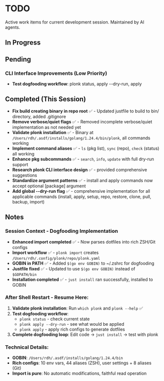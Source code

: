 # TODO

Active work items for current development session. Maintained by AI agents.

## In Progress

## Pending

### CLI Interface Improvements (Low Priority)
- **Test dogfooding workflow**: plonk status, apply --dry-run, apply

## Completed (This Session)
- **Fix build creating binary in repo root** ✅ - Updated justfile to build to bin/ directory, added .gitignore
- **Remove verbose/quiet flags** ✅ - Removed incomplete verbose/quiet implementation as not needed yet
- **Validate plonk installation** ✅ - Binary at `/Users/rdh/.asdf/installs/golang/1.24.4/bin/plonk`, all commands working
- **Implement command aliases** ✅ - `ls` (pkg list), `sync` (repo), `check` (status) all working
- **Enhance pkg subcommands** ✅ - `search`, `info`, `update` with full dry-run support
- **Research plonk CLI interface design** ✅ - provided comprehensive suggestions
- **Standardize argument patterns** ✅ - install and apply commands now accept optional [package] argument
- **Add global --dry-run flag** ✅ - comprehensive implementation for all applicable commands (install, apply, setup, repo, restore, clone, pull, backup, import)

## Notes

### Session Context - Dogfooding Implementation
- **Enhanced import completed** ✅ - Now parses dotfiles into rich ZSH/Git configs
- **Import workflow** ✅ - `plonk import` creates `/Users/rdh/.config/plonk/repo/plonk.yaml` 
- **GOBIN in PATH** ✅ - Added `$(go env GOBIN)` to ~/.zshrc for dogfooding
- **Justfile fixed** ✅ - Updated to use `$(go env GOBIN)` instead of `$GOPATH/bin`
- **Installation completed** ✅ - `just install` ran successfully, installed to GOBIN

### After Shell Restart - Resume Here:
1. **Validate plonk installation**: Run `which plonk` and `plonk --help` ✅
2. **Test dogfooding workflow**: 
   - `plonk status` - check current state
   - `plonk apply --dry-run` - see what would be applied  
   - `plonk apply` - apply rich configs to generate dotfiles
3. **Complete dogfooding loop**: Edit code → `just install` → test with plonk

### Technical Details:
- **GOBIN**: `/Users/rdh/.asdf/installs/golang/1.24.4/bin` 
- **Rich configs**: 10 env vars, 44 aliases (ZSH), user settings + 8 aliases (Git)
- **Import is pure**: No automatic modifications, faithful read operation